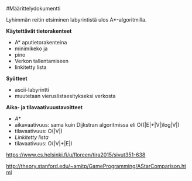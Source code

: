 #Määrittelydokumentti

Lyhimmän reitin etsiminen labyrintistä ulos A*-algoritmilla.

**Käytettävät tietorakenteet**
- A* aputietorakenteina
 - minimikeko ja
 - pino
- Verkon tallentamiseen 
 - linkitetty lista


**Syötteet**
- ascii-labyrintti
 - muutetaan vieruslistaesitykseksi verkosta

**Aika- ja tilavaativuustavoitteet**
- *A**
 - aikavaativuus: sama kuin Dijkstran algoritmissa eli O((|E|+|V|)log|V|)
 - tilavaativuus: O(|V|)
- *Linkitetty lista*
 - tilavaativuus: O(|V|+|E|)


https://www.cs.helsinki.fi/u/floreen/tira2015/sivut351-638

http://theory.stanford.edu/~amitp/GameProgramming/AStarComparison.html
